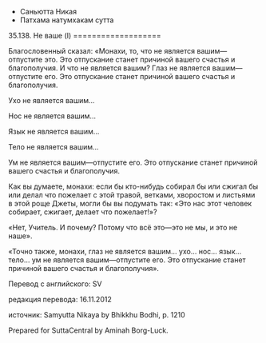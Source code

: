 









* Саньютта Никая
* Патхама натумхакам сутта


35\.138\. Не ваше \(I\)
\=\=\=\=\=\=\=\=\=\=\=\=\=\=\=\=\=\=\=



Благословенный сказал: «Монахи, то, что не является вашим—отпустите это\. Это отпускание станет причиной вашего счастья и благополучия\. И что не является вашим? Глаз не является вашим—отпустите его\. Это отпускание станет причиной вашего счастья и благополучия\.


Ухо не является вашим…


Нос не является вашим…


Язык не является вашим…


Тело не является вашим…


Ум не является вашим—отпустите его\. Это отпускание станет причиной вашего счастья и благополучия\.


Как вы думаете, монахи: если бы кто\-нибудь собирал бы или сжигал бы или делал что пожелает с этой травой, ветками, хворостом и листьями в этой роще Джеты, могли бы вы подумать так: «Это нас этот человек собирает, сжигает, делает что пожелает\!»?


«Нет, Учитель\. И почему? Потому что всё это—это не мы, и это не наше»\.


«Точно также, монахи, глаз не является вашим… ухо… нос… язык… тело… ум не является вашим—отпустите его\. Это отпускание станет причиной вашего счастья и благополучия»\.



Перевод с английского: SV


редакция перевода: 16\.11\.2012


источник: Samyutta Nikaya by Bhikkhu Bodhi, p\. 1210


Prepared for SuttaCentral by Aminah Borg\-Luck\.







